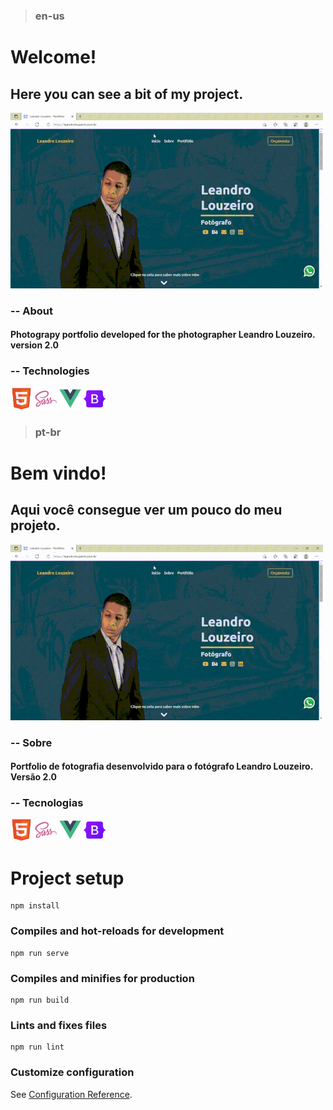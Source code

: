 > ### en-us

# Welcome!

## Here you can see a bit of my project.

![](https://github.com/IsaacLouzeiro/website-portfolio-fotografia2/blob/master/leandro-portfolio-gif.gif "Preview")

### -- About

#### Photograpy portfolio developed for the photographer Leandro Louzeiro. version 2.0

### -- Technologies

<span><img src="https://raw.githubusercontent.com/devicons/devicon/master/icons/html5/html5-original.svg" width="35px" alt="Html 5" text="Html 5" /></span>
<span><img src="https://raw.githubusercontent.com/devicons/devicon/master/icons/sass/sass-original.svg" width="35px" alt="Html 5" text="Sass" /></span>
<span><img src="https://raw.githubusercontent.com/devicons/devicon/master/icons/vuejs/vuejs-original.svg" width="35px" alt="Vue" text="Vue"/></span>
<span><img src="https://raw.githubusercontent.com/devicons/devicon/master/icons/bootstrap/bootstrap-original.svg" width="35px" alt="Bootstrap" text="Bootstrap" /></span>


> ### pt-br

# Bem vindo!

## Aqui você consegue ver um pouco do meu projeto.

![](https://github.com/IsaacLouzeiro/website-portfolio-fotografia2/blob/master/leandro-portfolio-gif.gif "Pré-visualização")

### -- Sobre

#### Portfolio de fotografia desenvolvido para o fotógrafo Leandro Louzeiro. Versão 2.0

### -- Tecnologias


<span><img src="https://raw.githubusercontent.com/devicons/devicon/master/icons/html5/html5-original.svg" width="35px" alt="Html 5" text="Html 5" /></span>
<span><img src="https://raw.githubusercontent.com/devicons/devicon/master/icons/sass/sass-original.svg" width="35px" alt="Html 5" text="Sass" /></span>
<span><img src="https://raw.githubusercontent.com/devicons/devicon/master/icons/vuejs/vuejs-original.svg" width="35px" alt="Vue" text="Vue"/></span>
<span><img src="https://raw.githubusercontent.com/devicons/devicon/master/icons/bootstrap/bootstrap-original.svg" width="35px" alt="Bootstrap" text="Bootstrap" /></span>

# Project setup
```
npm install
```

### Compiles and hot-reloads for development
```
npm run serve
```

### Compiles and minifies for production
```
npm run build
```

### Lints and fixes files
```
npm run lint
```

### Customize configuration
See [Configuration Reference](https://cli.vuejs.org/config/).
